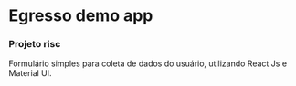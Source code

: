 # Egresso demo app

### Projeto risc

Formulário simples para coleta de dados do usuário, utilizando React Js e Material UI.